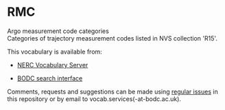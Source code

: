 # RMC
Argo measurement code categories  
Categories of trajectory measurement codes listed in NVS collection 'R15'.

This vocabulary is available from:

* [NERC Vocabulary Server](http://vocab.nerc.ac.uk/collection/RMC/current/)

* [BODC search interface](https://www.bodc.ac.uk/resources/vocabularies/vocabulary_search/RMC/)

Comments, requests and suggestions can be made using [regular issues](https://github.com/nvs-vocabs/RMC/issues/new) in this repository or by email to vocab.services(-at-bodc.ac.uk).
